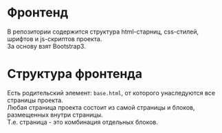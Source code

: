 # Фронтенд
В репозитории содержится структура html-старниц, css-стилей, шрифтов и js-скриптов проекта. 
<br>
За основу взят Bootstrap3.
# Структура фронтенда
Есть родительский элемент: `base.html`, от которого унаследуются все страницы проекта.
<br>
Любая страница проекта состоит из самой страницы и блоков, размещенных внутри страницы.
<br>
Т.е. страница - это комбинация отдельных блоков.
